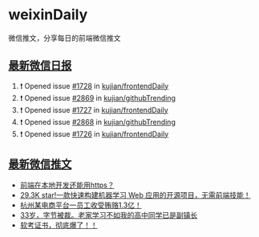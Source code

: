 # weixinDaily
微信推文，分享每日的前端微信推文

## [最新微信日报](https://github.com/kujian/weixinDaily/issues)

<!--START_SECTION:activity-->
1. ❗ Opened issue [#1728](https://github.com/kujian/frontendDaily/issues/1728) in [kujian/frontendDaily](https://github.com/kujian/frontendDaily)
2. ❗ Opened issue [#2869](https://github.com/kujian/githubTrending/issues/2869) in [kujian/githubTrending](https://github.com/kujian/githubTrending)
3. ❗ Opened issue [#1727](https://github.com/kujian/frontendDaily/issues/1727) in [kujian/frontendDaily](https://github.com/kujian/frontendDaily)
4. ❗ Opened issue [#2868](https://github.com/kujian/githubTrending/issues/2868) in [kujian/githubTrending](https://github.com/kujian/githubTrending)
5. ❗ Opened issue [#1726](https://github.com/kujian/frontendDaily/issues/1726) in [kujian/frontendDaily](https://github.com/kujian/frontendDaily)
<!--END_SECTION:activity-->


## [最新微信推文](https://weixin.qdkfweb.cn/)

<!-- BLOG-POST-LIST:START -->
- [前端在本地开发还能用https？](https://weixin.qdkfweb.cn/47369.html)
- [29.3K star!一款快速构建机器学习 Web 应用的开源项目，无需前端技能！](https://weixin.qdkfweb.cn/47426.html)
- [杭州某电商平台一员工收受贿赂1.3亿！](https://weixin.qdkfweb.cn/47409.html)
- [33岁，字节被裁。老家学习不如我的高中同学已是副镇长](https://weixin.qdkfweb.cn/47407.html)
- [软考证书，彻底爆了！！](https://weixin.qdkfweb.cn/47423.html)
<!-- BLOG-POST-LIST:END -->